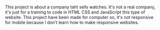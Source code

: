 This project is about a company taht sells watches. It's not a real company, it's just for a training to code in HTML CSS and JavaScript this type of website.
This project have been made for computer so, it's not responsive for mobile because I don't learn how to make responsive websites.
